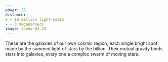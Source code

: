 ```yaml
---
power: 23
distance:
- ~ 10 million light-years
- ~ 3 megaparsecs
image: scene-03_23
---
```

These are the galaxies of our own cosmic region, each single bright spot made by the summed light of stars by the billion. Their mutual gravity binds stars into galaxies, every one a complex swarm of moving stars.
